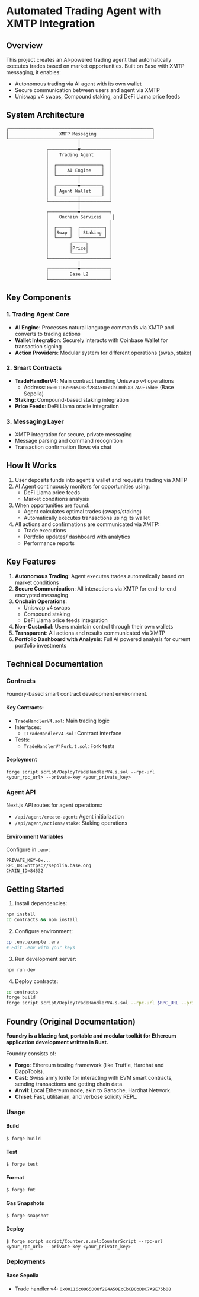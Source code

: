 # Automated Trading Agent with XMTP Integration

## Overview

This project creates an AI-powered trading agent that automatically executes trades based on market opportunities. Built on Base with XMTP messaging, it enables:

- Autonomous trading via AI agent with its own wallet
- Secure communication between users and agent via XMTP
- Uniswap v4 swaps, Compound staking, and DeFi Llama price feeds

## System Architecture

```
┌──────────────────────────────────────────────────────┐
│                   XMTP Messaging                     │
└──────────────────────────┬───────────────────────────┘
                           │
               ┌───────────▼───────────┐
               │    Trading Agent      │
               │                       │
               │  ┌─────────────────┐  │
               │  │    AI Engine    │  │
               │  └────────┬────────┘  │
               │           │           │
               │  ┌────────▼────────┐  │
               │  │ Agent Wallet    │  │
               │  └────────┬────────┘  │
               └───────────┼───────────┘
                           │
               ┌───────────▼───────────┐
               │    Onchain Services    │
               │                       │
               │  ┌─────┐  ┌─────────┐ │
               │  │Swap │  │ Staking │ │
               │  └─────┘  └─────────┘ │
               │        ┌─────┐        │
               │        │Price│        │
               │        └─────┘        │
               └───────────────────────┘
                           │
               ┌───────────▼───────────┐
               │        Base L2        │
               └───────────────────────┘
```

## Key Components

### 1. Trading Agent Core

- **AI Engine**: Processes natural language commands via XMTP and converts to trading actions
- **Wallet Integration**: Securely interacts with Coinbase Wallet for transaction signing
- **Action Providers**: Modular system for different operations (swap, stake)

### 2. Smart Contracts

- **TradeHandlerV4**: Main contract handling Uniswap v4 operations
  - Address: `0x00116c0965D08f284A50EcCbCB0bDDC7A9E75b08` (Base Sepolia)
- **Staking**: Compound-based staking integration
- **Price Feeds**: DeFi Llama oracle integration

### 3. Messaging Layer

- XMTP integration for secure, private messaging
- Message parsing and command recognition
- Transaction confirmation flows via chat

## How It Works

1. User deposits funds into agent's wallet and requests trading via XMTP
2. AI Agent continuously monitors for opportunities using:
   - DeFi Llama price feeds
   - Market conditions analysis
3. When opportunities are found:
   - Agent calculates optimal trades (swaps/staking)
   - Automatically executes transactions using its wallet
4. All actions and confirmations are communicated via XMTP:
   - Trade executions
   - Portfolio updates/ dashboard with analytics
   - Performance reports

## Key Features

1. **Autonomous Trading**: Agent executes trades automatically based on market conditions
2. **Secure Communication**: All interactions via XMTP for end-to-end encrypted messaging
3. **Onchain Operations**:
   - Uniswap v4 swaps
   - Compound staking
   - DeFi Llama price feeds integration
4. **Non-Custodial**: Users maintain control through their own wallets
5. **Transparent**: All actions and results communicated via XMTP
6. **Portfolio Dashboard with Analysis**: Full AI powered analysis for current portfolio investments

## Technical Documentation

### Contracts

Foundry-based smart contract development environment.

#### Key Contracts:

- `TradeHandlerV4.sol`: Main trading logic
- Interfaces:
  - `ITradeHandlerV4.sol`: Contract interface
- Tests:
  - `TradeHandlerV4Fork.t.sol`: Fork tests

#### Deployment

```shell
forge script script/DeployTradeHandlerV4.s.sol --rpc-url <your_rpc_url> --private-key <your_private_key>
```

### Agent API

Next.js API routes for agent operations:

- `/api/agent/create-agent`: Agent initialization
- `/api/agent/actions/stake`: Staking operations

#### Environment Variables

Configure in `.env`:

```env
PRIVATE_KEY=0x...
RPC_URL=https://sepolia.base.org
CHAIN_ID=84532
```

## Getting Started

1. Install dependencies:

```bash
npm install
cd contracts && npm install
```

2. Configure environment:

```bash
cp .env.example .env
# Edit .env with your keys
```

3. Run development server:

```bash
npm run dev
```

4. Deploy contracts:

```bash
cd contracts
forge build
forge script script/DeployTradeHandlerV4.s.sol --rpc-url $RPC_URL --private-key $PRIVATE_KEY --broadcast
```

## Foundry (Original Documentation)

**Foundry is a blazing fast, portable and modular toolkit for Ethereum application development written in Rust.**

Foundry consists of:

- **Forge**: Ethereum testing framework (like Truffle, Hardhat and DappTools).
- **Cast**: Swiss army knife for interacting with EVM smart contracts, sending transactions and getting chain data.
- **Anvil**: Local Ethereum node, akin to Ganache, Hardhat Network.
- **Chisel**: Fast, utilitarian, and verbose solidity REPL.

### Usage

#### Build

```shell
$ forge build
```

#### Test

```shell
$ forge test
```

#### Format

```shell
$ forge fmt
```

#### Gas Snapshots

```shell
$ forge snapshot
```

#### Deploy

```shell
$ forge script script/Counter.s.sol:CounterScript --rpc-url <your_rpc_url> --private-key <your_private_key>
```

### Deployments

#### Base Sepolia

- Trade handler v4: `0x00116c0965D08f284A50EcCbCB0bDDC7A9E75b08`
